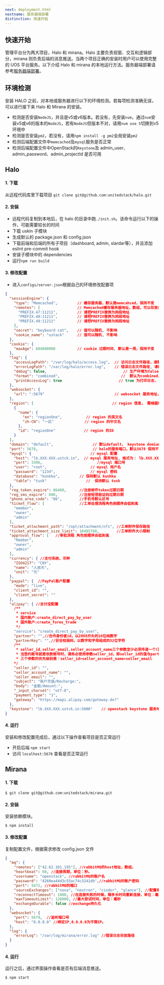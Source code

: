 ```yaml
---
next: deployment.html
nextname: 服务器端部署
distinction: 快速开始
---
```

## 快速开始

管理平台分为两大项目，Halo 和 mirana。Halo 主要负责视窗、交互和逻辑部分，mirana 则负责后端的消息推送。当两个项目正确的安装时用户可以使用完整的 UOS 平台服务。以下介绍 Halo 和 mirana 的本地运行方法。服务器端部署请参考[服务器端部署](/started/deployment.html)。

## 环境检测

安装 HALO 之前，对本地或服务器进行以下的环境检测。若每项检测准确无误，可以进行接下来 Halo 和 Mirana 的安装。

+ 检测是否安装`NodeJS`，并且是v5或v6版本。若没有，先安装`nvm`，通过`nvm`安装v5或v6的版本的`NodeJS`，若有`NodeJS`但版本不对，请用`nvm use 5`切换到v5环境中
+ 检测是否安装`pm2`，若没有，请用`npm install -g pm2`全局安装`pm2`
+ 检测后端配置文件中`memcached`及`mysql`服务是否正常
+ 检测后端配置文件中OpenStack的`Keystone`及 admin_user、admin_password、admin_projectId 是否可用

## Halo

#### 1. 下载

从远程代码库里下载项目 `git clone git@github.com:unitedstack/halo.git`

#### 2. 安装

+ 远程代码复制到本地后，在 halo 的目录中跑`./init.sh`。该命令运行以下的操作，可能需要较长的时间
+ 下载 uskin 子模块
+ 生成默认的 package.json 和 config.json
+ 下载前端和后端的所有子项目（dashboard, admin, slardar等），并且添加 eslint pre-commit hook
+ 安装子模块中的 dependencies
+ 运行`npm run build`

#### 3. 修改配置

+ 进入`configs/server.json`根据自己的环境修改配置项

``` json
{
  "sessionEngine": {
    "type": "Memcached",         // 缓存服务器，默认是memcahced，保持不变
    "remotes": [                 // Memcached缓存服务器地址，数组，可以存放多个地址（我们的架构是三个memcached 服务节点）
      "PREFIX.47:11211",         // 请把PREFIX替换为网段地址
      "PREFIX.48:11211",         // 请把PREFIX替换为网段地址
      "PREFIX.49:11211"          // 请把PREFIX替换为网段地址
    ],
    "secret": "keyboard cat",    // 值可以随机, 不影响
    "cookie_name": "ustack"      // 值可以随机, 不影响
  },
  "cookie": {
    "maxAge": 604800000          // cookie 过期时间, 默认是一周，保持不变
  },
  "log": {
    "accessLogPath": "/var/log/halo/access.log",  // 访问日志文件路径，请配成 /var/log/halo/access.log
    "errorLogPath": "/var/log/halo/error.log",    // 错误日志文件路径, 请配成 /var/log/halo/error.log
    "debug": false,                                   // 生产环境为false，保持默认
    "format": "combined",                            //  默认为combined，保持默认
    "printAccessLog": true                          // true 为打印日志， 保持默认
  },
  "websocket": {
    "url": ":5679"                                // websocket 服务地址，保持默认
  },
  "region": [                                    // region 信息， 需根据环境的region信息配置
    {
      "name": {
        "en": "regionOne",           // region 的英文名
        "zh-CN": "一区"              // region 的中文名
      },
      "id": "regionOne"             // region 的ID
    }
  ],
  "domain": "default",                  // 默认default， keystone domian信息
  "port": 5678,                         // halo的服务端口，默认5678 保持不变
  "mysql": {                           // mysql 配置
    "host": "lb.XXX.XXX.ustck.in",  // mysql 服务地址, 格式为： lb.XXX.XXX.ustck.in
    "port": 3306,                         //mysql 端口号
    "user": "root",                    // mysql 用户名
    "password": "1234",                // mysql 密码
    "database": "kunkka",         // 保持默认 kunkka
    "table": "tusk"                  //  保持默认 tusk
  },
  "reg_token_expire": 86400,      //注册邮件token过期日期
  "reg_sms_expire": 600,          //注册短信验证码过期日期
  "phone_area_code": "86",        //手机号默认区号
  "ticket_flow": [                //工单处理流程角色按顺序由低到高
    "member",
    "owner",
    "admin"
  ],
  "ticket_attachment_path": "/opt/attachment/nfs", //工单附件保存路径
  "ticket_attachment_size_limit": 10485760,        //工单附件大小限制
  "approval_flow": [   //审批流程 角色按顺序由低到高
    "Member",
    "owner",
    "admin"
  ],
  "currency": { //支付系统，币种
    "ISO4217": "CNY",
    "name": "人民币",
    "unit": "元"
  },
  "paypal": {  //PayPal账户配置
    "mode": "live",
    "client_id": "",
    "client_secret": ""
  },
  "alipay": { //支付宝配置
    /**
     * service
     * 国内账户:create_direct_pay_by_user
     * 国外账户:create_forex_trade
     */
    "service": "create_direct_pay_by_user",
    "partner": "",//合作身份者id，以2088开头的16位纯数字
    "partnerKey": "",//安全检验码，以数字和字母组成的32位字符
    /**
     * seller_id,seller_email,seller_account_name三个参数至少必须传递一个(国内账户,国外无要求)。
     * 当签约账号就是收款账号时，请务必使用参数seller_id，即seller_id的值与partner的值相同。
     * 三个参数的优先级别是：seller_id>seller_account_name>seller_email
    */
    "seller_id": "",
    "seller_account_name": "",
    "seller_email": "",
    "subject": "账户充值/Recharge:",
    "body": "金额/Amount:",
    "_input_charset": "utf-8",
    "payment_type": "1",
    "gateway": "https://mapi.alipay.com/gateway.do?"
  },
  "keystone": "lb.XXX.XXX.ustck.in:5000"    // openstack keystone 服务地址, 需要手动填写，格式为：lb.XXX.XXX.ustck.in:端口号。
}
```

#### 4. 运行

安装和修改配置完成后，通过以下操作查看项目是否正常运行

+ 开启后端 `npm start`
+ 访问 `localhost:5678` 查看是否正常运行

## Mirana

#### 1. 下载

```
$ git clone git@github.com:unitedstack/mirana.git
```

#### 2. 安装

安装依赖模块。

```
$ npm install
```

#### 3. 修改配置

复制配置文件，根据需求修改 config.json 文件

``` json
{
  "mq": {
    "remotes": ["42.62.101.195"], //rabbitMQ的host地址，数组，
    "heartbeat": 60, //连接周期，单位：秒。
    "username": "openstack", //rabbitMQ的账户名
    "password": "4260ea44d3c55ac74c3241db",//rabbitMQ的账户密码
    "port": 5672, //rabbitMQ的端口
    "sourceExchanges": ["nova", "neutron", "cinder", "glance"], //配置有哪些channel
    "reconnectTimeout": 1000, //在连接失败的时候，隔多长时间重新连接，单位：毫秒
    "maxTimeoutLimit": 120000, //最大尝试时间，单位：毫秒
    "exchangeDurable": false //exchange持久化
  },
  "websocket": {
    "port": 5679,  //监听端口号
    "host": "0.0.0.0" //绑定IP,0.0.0.0为不限IP。
  },
  "log": {
    "errorLog": "/var/log/mirana/error.log" //错误日志存放路径
  }
}
```

#### 4. 运行

运行之后，通过界面操作查看是否有后端消息推送。

```
$ npm start
```
